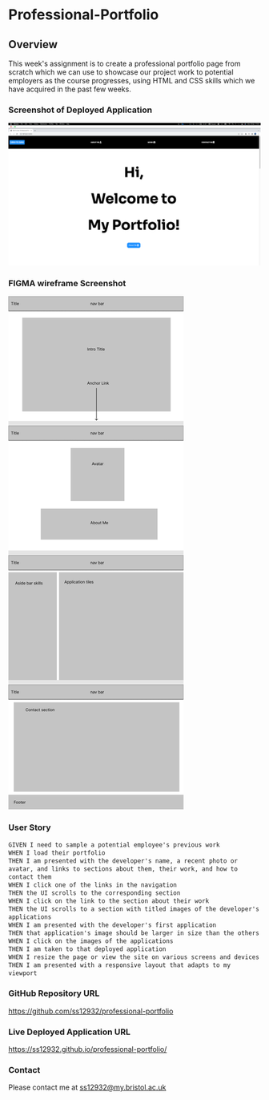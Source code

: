 # Professional-Portfolio

## Overview

This week's assignment is to create a professional portfolio page from scratch which we can use to showcase our project work to potential employers as the course progresses, using HTML and CSS skills which we have acquired in the past few weeks.

### Screenshot of Deployed Application

![Professional Portfolio](./assets/images/application-screenshot.png)

### FIGMA wireframe Screenshot

![FIGMA Wireframe](./assets/images/profession-portfolio-wireframe.png)

### User Story

```
GIVEN I need to sample a potential employee's previous work
WHEN I load their portfolio
THEN I am presented with the developer's name, a recent photo or avatar, and links to sections about them, their work, and how to contact them
WHEN I click one of the links in the navigation
THEN the UI scrolls to the corresponding section
WHEN I click on the link to the section about their work
THEN the UI scrolls to a section with titled images of the developer's applications
WHEN I am presented with the developer's first application
THEN that application's image should be larger in size than the others
WHEN I click on the images of the applications
THEN I am taken to that deployed application
WHEN I resize the page or view the site on various screens and devices
THEN I am presented with a responsive layout that adapts to my viewport
```

### GitHub Repository URL

https://github.com/ss12932/professional-portfolio

### Live Deployed Application URL

https://ss12932.github.io/professional-portfolio/

### Contact

Please contact me at ss12932@my.bristol.ac.uk
